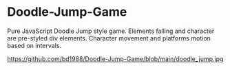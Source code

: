 # Doodle-Jump-Game
Pure JavaScript Doodle Jump style game.
Elements falling and character are pre-styled div elements.
Character movement and platforms motion based on intervals.

https://github.com/bd1988/Doodle-Jump-Game/blob/main/doodle_jump.jpg
